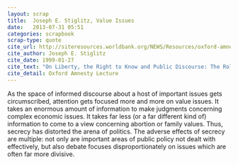 ```yaml
---
layout: scrap
title:  Joseph E. Stiglitz, Value Issues
date:   2013-07-31 05:51
categories: scrapbook
scrap-type: quote
cite_url: http://siteresources.worldbank.org/NEWS/Resources/oxford-amnesty.pdf
cite_author: Joseph E. Stiglitz
cite_date: 1999-01-27
cite_text: "On Liberty, the Right to Know and Public Discourse: The Role of Transparency in Public Life" 
cite_detail: Oxford Amnesty Lecture
---
```


As the space of informed discourse about a host of important issues gets circumscribed, attention gets focused more and more on value issues. It takes an enormous amount of information to make judgments concerning complex economic issues. It takes far less (or a far different kind of) information to come to a view concerning abortion or family values. Thus, secrecy has distorted the arena of politics. The adverse effects of secrecy are multiple: not only are important areas of public policy not dealt with effectively, but also debate focuses disproportionately on issues which are often far more divisive.